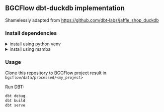## BGCFlow dbt-duckdb implementation
Shamelessly adapted from https://github.com/dbt-labs/jaffle_shop_duckdb

### Install dependencies
<details>
<summary>install using python venv</summary>

```bash
python3 -m venv venv
source venv/bin/activate
python3 -m pip install --upgrade pip
python3 -m pip install -r requirements.txt
```

</details>

<details>
<summary>install using mamba</summary>

```bash
mamba env create -f env.yml
```

</details>

### Usage
Clone this repository to BGCFlow project result in `bgcflow/data/processed/<my_project>`

Run DBT:
```bash
dbt debug
dbt build
dbt serve
```
